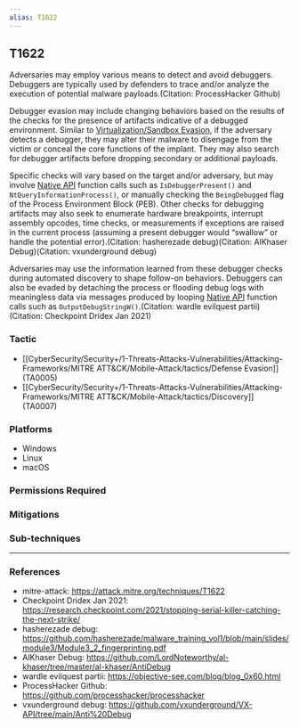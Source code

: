 ```yaml
---
alias: T1622
---
```


## T1622

Adversaries may employ various means to detect and avoid debuggers. Debuggers are typically used by defenders to trace and/or analyze the execution of potential malware payloads.(Citation: ProcessHacker Github)

Debugger evasion may include changing behaviors based on the results of the checks for the presence of artifacts indicative of a debugged environment. Similar to [Virtualization/Sandbox Evasion](https://attack.mitre.org/techniques/T1497), if the adversary detects a debugger, they may alter their malware to disengage from the victim or conceal the core functions of the implant. They may also search for debugger artifacts before dropping secondary or additional payloads.

Specific checks will vary based on the target and/or adversary, but may involve [Native API](https://attack.mitre.org/techniques/T1106) function calls such as <code>IsDebuggerPresent()</code> and <code> NtQueryInformationProcess()</code>, or manually checking the <code>BeingDebugged</code> flag of the Process Environment Block (PEB). Other checks for debugging artifacts may also seek to enumerate hardware breakpoints, interrupt assembly opcodes, time checks, or measurements if exceptions are raised in the current process (assuming a present debugger would “swallow” or handle the potential error).(Citation: hasherezade debug)(Citation: AlKhaser Debug)(Citation: vxunderground debug)

Adversaries may use the information learned from these debugger checks during automated discovery to shape follow-on behaviors. Debuggers can also be evaded by detaching the process or flooding debug logs with meaningless data via messages produced by looping [Native API](https://attack.mitre.org/techniques/T1106) function calls such as <code>OutputDebugStringW()</code>.(Citation: wardle evilquest partii)(Citation: Checkpoint Dridex Jan 2021)


### Tactic
- [[CyberSecurity/Security+/1-Threats-Attacks-Vulnerabilities/Attacking-Frameworks/MITRE ATT&CK/Mobile-Attack/tactics/Defense Evasion]] (TA0005)
- [[CyberSecurity/Security+/1-Threats-Attacks-Vulnerabilities/Attacking-Frameworks/MITRE ATT&CK/Mobile-Attack/tactics/Discovery]] (TA0007)

### Platforms
- Windows
- Linux
- macOS

### Permissions Required

### Mitigations

### Sub-techniques


---
### References

- mitre-attack: https://attack.mitre.org/techniques/T1622
- Checkpoint Dridex Jan 2021: https://research.checkpoint.com/2021/stopping-serial-killer-catching-the-next-strike/
- hasherezade debug: https://github.com/hasherezade/malware_training_vol1/blob/main/slides/module3/Module3_2_fingerprinting.pdf
- AlKhaser Debug: https://github.com/LordNoteworthy/al-khaser/tree/master/al-khaser/AntiDebug
- wardle evilquest partii: https://objective-see.com/blog/blog_0x60.html
- ProcessHacker Github: https://github.com/processhacker/processhacker
- vxunderground debug: https://github.com/vxunderground/VX-API/tree/main/Anti%20Debug
